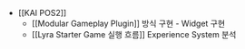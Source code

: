- [[KAI POS2]] 
	- [[Modular Gameplay Plugin]] 방식 구현 - Widget 구현
	- [[Lyra Starter Game 실행 흐름]] Experience System 분석